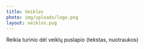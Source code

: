 ```yaml
---
title: Veiklos
photo: img/uploads/logo.png
layout: veiklos.pug
---
```

Reikia turinio dėl veiklų puslapio (tekstas, nuotraukos)